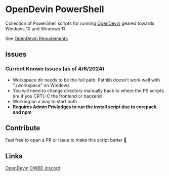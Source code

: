 # OpenDevin PowerShell
Collection of PowerShell scripts for running [OpenDevin](https://github.com/OpenDevin/OpenDevin) geared towards Windows 10 and Windows 11

See [OpenDevin Requirements](https://github.com/OpenDevin/OpenDevin?tab=readme-ov-file#-get-started)

## Issues
### Current Known Issues (as of 4/6/2024)
- Workspace dir needs to be the full path. Pathlib doesn't work well with "./workspace" on Windows
- You will need to change directory manually back to where the PS scripts are if you CRTL-C the frontend or backend
- Working on a way to start both
- **Requires Admin Privledges to run the install script due to corepack and npm**

## Contribute
Feel free to open a PR or Issue to make this script better 🚀

## Links
[OpenDevin](https://github.com/OpenDevin/OpenDevin)
[CWBD discord](https://discord.gg/canwebeatdevin)
